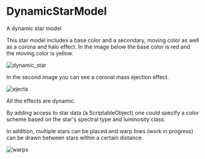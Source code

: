# DynamicStarModel
 A dynamic star model

This star model includes a base color and a secondary, moving color as well as a corona and halo effect.  In the image below the base color is red and the moving color is yellow.

![dynamic_star](https://user-images.githubusercontent.com/74695555/102679978-957c6700-4171-11eb-9fa9-62b0254975c7.png)

In the second image you can see a coronal mass ejection effect.

![ejecta](https://user-images.githubusercontent.com/74695555/102679980-97462a80-4171-11eb-8511-3dd9ff9b1fd4.png)

All the effects are dynamic.

By adding access to star data (a ScriptableObject) one could specify a color scheme based on the star's spectral type and luminosity class.

In addition, multiple stars can be placed and warp lines (work in progress) can be drawn between stars within a certain distance.

![warps](https://user-images.githubusercontent.com/74695555/108279853-80549200-713a-11eb-970c-77df79df4659.png)
